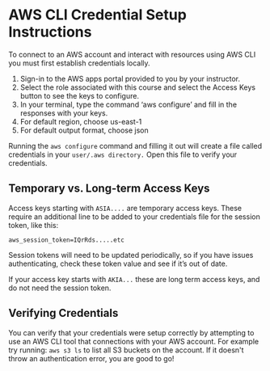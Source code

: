 # AWS CLI Credential Setup Instructions

To connect to an AWS account and interact with resources using AWS CLI you must first establish credentials locally.  

1. Sign-in to the AWS apps portal provided to you by your instructor.
2. Select the role associated with this course and select the Access Keys button to see the keys to configure.
3. In your terminal, type the command ‘aws configure’ and fill in the responses with your keys.
4. For default region, choose us-east-1
5. For default output format, choose json 

Running the `aws configure` command and filling it out will create a file called credentials in your `user/.aws directory.` Open this file to verify your credentials. 

## Temporary vs. Long-term Access Keys

Access keys starting with `ASIA....` are temporary access keys. These require an additional line to be added to your credentials file for the session token, like this: 

`aws_session_token=IQrRds.....etc`

Session tokens will need to be updated periodically, so if you have issues authenticating, check these token value and see if it’s out of date. 

If your access key starts with `AKIA...` these are long term access keys, and do not need the session token. 

## Verifying Credentials

You can verify that your credentials were setup correctly by attempting to use an AWS CLI tool that connections with your AWS account.
For example try running: `aws s3 ls` to list all S3 buckets on the account. If it doesn't throw an authentication error, you are good to go!
 
